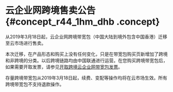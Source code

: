 # 云企业网跨境售卖公告 {#concept_r44_1hm_dhb .concept}

从2019年3月18日起，云企业网跨境带宽包（中国大陆到境外包含中国香港）迁移至云市场进行售卖。

本次迁移，在产品形态和购买上没有任何变化，只是在带宽包购买页新增加了跨境和非跨境的分类。以后跨境链路均由中国联通进行运营。在您购买跨境带宽包后，如果需要开取发票，请参见[开取跨境云企业网带宽包发票](https://help.aliyun.com/document_detail/111163.html)。

存量跨境带宽包从2019年3月18日起，续费、变配等操作均将在云市场生效。所有跨境带宽包不支持退款操作。


